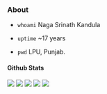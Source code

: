 ### About
- `whoami`  Naga Srinath Kandula

- `uptime`  ~17 years 

- `pwd`	LPU, Punjab.

#### Github Stats
![](http://github-profile-summary-cards.vercel.app/api/cards/profile-details?username=knsrinath&theme=github_dark)
![](http://github-profile-summary-cards.vercel.app/api/cards/repos-per-language?username=knsrinath&theme=github_dark) ![](http://github-profile-summary-cards.vercel.app/api/cards/most-commit-language?username=knsrinath&theme=github_dark)
![](http://github-profile-summary-cards.vercel.app/api/cards/stats?username=knsrinath&theme=github_dark) ![](http://github-profile-summary-cards.vercel.app/api/cards/productive-time?username=knsrinath&theme=github_dark&utcOffset=8)
